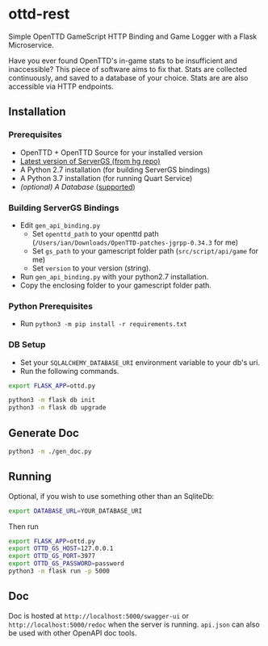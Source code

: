 # ottd-rest
Simple OpenTTD GameScript HTTP Binding and Game Logger with a Flask Microservice.

Have you ever found OpenTTD's in-game stats to be insufficient and inaccessible? 
This piece of software aims to fix that. 
Stats are collected continuously, and saved to a database of your choice. 
Stats are are also accessible via HTTP endpoints.

## Installation
### Prerequisites
* OpenTTD + OpenTTD Source for your installed version
* [Latest version of ServerGS (from hg repo)](http://dev.openttdcoop.org/projects/gs-server/repository)
* A Python 2.7 installation (for building ServerGS bindings)
* A Python 3.7 installation (for running Quart Service)
* _(optional) A Database_ ([supported](https://docs.sqlalchemy.org/en/13/dialects/))
### Building ServerGS Bindings
* Edit `gen_api_binding.py`
    * Set `openttd_path` to your openttd path (`/Users/ian/Downloads/OpenTTD-patches-jgrpp-0.34.3` for me)
    * Set `gs_path` to your gamescript folder path (`src/script/api/game` for me)
    * Set `version` to your version (string).
* Run `gen_api_binding.py` with your python2.7 installation. 
* Copy the enclosing folder to your gamescript folder path.

### Python Prerequisites
* Run `python3 -m pip install -r requirements.txt`
### DB Setup
* Set your `SQLALCHEMY_DATABASE_URI` environment variable to your db's uri.
* Run the following commands.
```bash
export FLASK_APP=ottd.py

python3 -m flask db init
python3 -m flask db upgrade
```
## Generate Doc
```bash
python3 -m ./gen_doc.py
```
## Running
Optional, if you wish to use something other than an SqliteDb:
```bash
export DATABASE_URL=YOUR_DATABASE_URI
```
Then run
```bash
export FLASK_APP=ottd.py
export OTTD_GS_HOST=127.0.0.1
export OTTD_GS_PORT=3977
export OTTD_GS_PASSWORD=password 
python3 -m flask run -p 5000
```
## Doc
Doc is hosted at `http://localhost:5000/swagger-ui` or `http://localhost:5000/redoc` when the server 
is running. `api.json` can also be used with other OpenAPI doc tools.